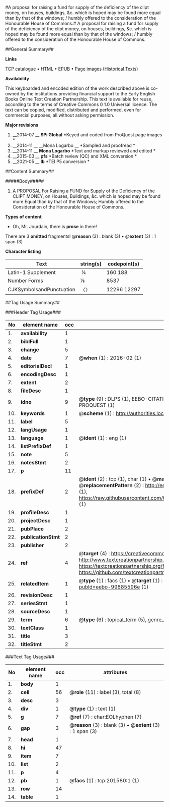 #A proposal for raising a fund for supply of the deficiency of the clipt money, on houses, buildings, &c. which is hoped may be found more equal than by that of the windows; / humbly offered to the consideration of the Honourable House of Commons.#
A proposal for raising a fund for supply of the deficiency of the clipt money, on houses, buildings, &c. which is hoped may be found more equal than by that of the windows; / humbly offered to the consideration of the Honourable House of Commons.

##General Summary##

**Links**

[TCP catalogue](http://www.ota.ox.ac.uk/tcp/)  • 
[HTML](http://tei.it.ox.ac.uk/tcp/Texts-HTML/free/B28/B28431.html)  • 
[EPUB](http://tei.it.ox.ac.uk/tcp/Texts-EPUB/free/B28/B28431.epub) • 
[Page images (Historical Texts)](https://historicaltexts.jisc.ac.uk/eebo-99885596_201580e)

**Availability**

This keyboarded and encoded edition of the work described above is co-owned by the
    institutions providing financial support to the Early English Books Online Text Creation
    Partnership. This text is available for reuse, according to the terms of  Creative Commons 0 1.0 Universal
    licence. The text can be copied, modified, distributed and performed, even for commercial
    purposes, all without asking permission.

**Major revisions**

1. __2014-07 __ __SPi Global__ *Keyed and coded from ProQuest page images *
1. __2014-11 __ __Mona Logarbo __ *Sampled and proofread *
1. __2014-11 __ __Mona Logarbo__ *Text and markup reviewed and edited *
1. __2015-03 __ __pfs__ *Batch review (QC) and XML conversion *
1. __2021-05 __ __lb__ *TEI P5 conversion *

##Content Summary##

#####Body#####

1. A PROPOSAL For Raising a FUND for Supply of the Deficiency of the CLIPT MONEY, on Houses, Buildings, &c. which is hoped may be found more Equal than by that of the Windows; Humbly offered to the Consideration of the Honourable House of Commons.

**Types of content**

  * Oh, Mr. Jourdain, there is **prose** in there!

There are 3 **omitted** fragments! 
 @__reason__ (3) : blank (3)  •  @__extent__ (3) : 1 span (3)

**Character listing**


|Text|string(s)|codepoint(s)|
|---|---|---|
|Latin-1 Supplement| ¼|160 188|
|Number Forms|⅙|8537|
|CJKSymbolsandPunctuation|〈〉|12296 12297|

##Tag Usage Summary##

###Header Tag Usage###

|No|element name|occ|attributes|
|---|---|---|---|
|1.|__availability__|1||
|2.|__biblFull__|1||
|3.|__change__|5||
|4.|__date__|7| @__when__ (1) : 2016-02 (1)|
|5.|__editorialDecl__|1||
|6.|__encodingDesc__|1||
|7.|__extent__|2||
|8.|__fileDesc__|1||
|9.|__idno__|9| @__type__ (9) : DLPS (1), EEBO-CITATION (1), VID (1), EEBO-PROQUEST (1), STC (4), PROQUEST (1)|
|10.|__keywords__|1| @__scheme__ (1) : http://authorities.loc.gov/ (1)|
|11.|__label__|5||
|12.|__langUsage__|1||
|13.|__language__|1| @__ident__ (1) : eng (1)|
|14.|__listPrefixDef__|1||
|15.|__note__|5||
|16.|__notesStmt__|2||
|17.|__p__|11||
|18.|__prefixDef__|2| @__ident__ (2) : tcp (1), char (1)  •  @__matchPattern__ (2) : ([0-9\-]+):([0-9IVX]+) (1), (.+) (1)  •  @__replacementPattern__ (2) : http://eebo.chadwyck.com/downloadtiff?vid=$1&page=$2 (1), https://raw.githubusercontent.com/textcreationpartnership/Texts/master/tcpchars.xml#$1 (1)|
|19.|__profileDesc__|1||
|20.|__projectDesc__|1||
|21.|__pubPlace__|2||
|22.|__publicationStmt__|2||
|23.|__publisher__|2||
|24.|__ref__|4| @__target__ (4) : https://creativecommons.org/publicdomain/zero/1.0/ (1), http://www.textcreationpartnership.org/docs/. (1), https://textcreationpartnership.org/faq/#faq05 (1), https://github.com/textcreationpartnership (1)|
|25.|__relatedItem__|1| @__type__ (1) : facs (1)  •  @__target__ (1) : https://data.historicaltexts.jisc.ac.uk/view?pubId=eebo-99885596e (1)|
|26.|__revisionDesc__|1||
|27.|__seriesStmt__|1||
|28.|__sourceDesc__|1||
|29.|__term__|6| @__type__ (6) : topical_term (5), genre_form (1)|
|30.|__textClass__|1||
|31.|__title__|3||
|32.|__titleStmt__|2||


###Text Tag Usage###

|No|element name|occ|attributes|
|---|---|---|---|
|1.|__body__|1||
|2.|__cell__|56| @__role__ (11) : label (3), total (8)|
|3.|__desc__|3||
|4.|__div__|1| @__type__ (1) : text (1)|
|5.|__g__|7| @__ref__ (7) : char:EOLhyphen (7)|
|6.|__gap__|3| @__reason__ (3) : blank (3)  •  @__extent__ (3) : 1 span (3)|
|7.|__head__|1||
|8.|__hi__|47||
|9.|__item__|7||
|10.|__list__|2||
|11.|__p__|4||
|12.|__pb__|1| @__facs__ (1) : tcp:201580:1 (1)|
|13.|__row__|14||
|14.|__table__|1||
